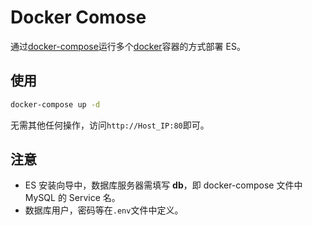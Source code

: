 # Docker Comose

通过[docker-compose](https://docs.docker.com/compose/)运行多个[docker](https://www.docker.com/)容器的方式部署 ES。

## 使用

```bash
docker-compose up -d
```

无需其他任何操作，访问`http://Host_IP:80`即可。

## 注意

- ES 安装向导中，数据库服务器需填写 **db**，即 docker-compose 文件中 MySQL 的 Service 名。
- 数据库用户，密码等在`.env`文件中定义。

